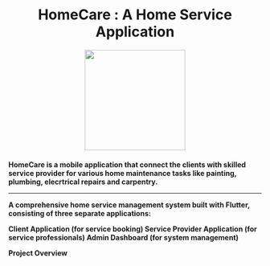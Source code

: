 <center><h1> HomeCare : A Home Service Application</h1></center>
 <p align="center">  <img src="https://png.pngtree.com/png-vector/20230511/ourmid/pngtree-home-service-logo-vector-png-image_7095332.png" width="200" height="200"></p>
 <p><h4>HomeCare is a mobile application that connect the clients with skilled service provider for various home maintenance tasks like painting, plumbing, elecrtrical repairs and carpentry. 

---
A comprehensive home service management system built with Flutter, consisting of three separate applications:

Client Application (for service booking)
Service Provider Application (for service professionals)
Admin Dashboard (for system management)

Project Overview
